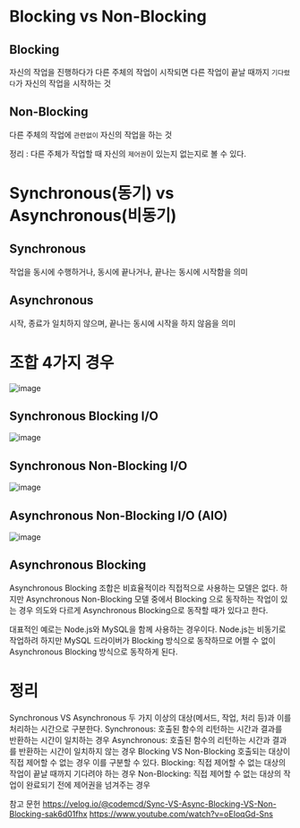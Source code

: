 # Blocking vs Non-Blocking
## Blocking 
자신의 작업을 진행하다가 다른 주체의 작업이 시작되면 다른 작업이 끝날 때까지 `기다렸다`가 자신의 작업을 시작하는 것

## Non-Blocking
다른 주체의 작업에 `관련없이` 자신의 작업을 하는 것


정리 : 다른 주체가 작업할 때 자신의 `제어권`이 있는지 없는지로 볼 수 있다.

# Synchronous(동기) vs Asynchronous(비동기)
## Synchronous
작업을 동시에 수행하거나, 동시에 끝나거나, 끝나는 동시에 시작함을 의미

## Asynchronous
시작, 종료가 일치하지 않으며, 끝나는 동시에 시작을 하지 않음을 의미

# 조합 4가지 경우

![image](https://user-images.githubusercontent.com/43171179/123688776-64ea5800-d88d-11eb-902b-5b2be43b3759.png)

## Synchronous Blocking I/O
![image](https://user-images.githubusercontent.com/43171179/123688334-d544a980-d88c-11eb-84a4-a5fe74bc5749.png)

## Synchronous Non-Blocking I/O
![image](https://user-images.githubusercontent.com/43171179/123688418-eb526a00-d88c-11eb-8c79-b1f2fe5ab98f.png)

## Asynchronous Non-Blocking I/O (AIO)
![image](https://user-images.githubusercontent.com/43171179/123688513-0cb35600-d88d-11eb-981a-ab0d0545affa.png)

## Asynchronous Blocking 
Asynchronous Blocking 조합은 비효율적이라 직접적으로 사용하는 모델은 없다. 하지만 Asynchronous Non-Blocking 모델 중에서 Blocking 으로 동작하는 작업이 있는 경우 의도와 다르게 Asynchronous Blocking으로 동작할 때가 있다고 한다.

대표적인 예로는 Node.js와 MySQL을 함께 사용하는 경우이다. Node.js는 비동기로 작업하려 하지만 MySQL 드라이버가 Blocking 방식으로 동작하므로 어쩔 수 없이 Asynchronous Blocking 방식으로 동작하게 된다.

# 정리
Synchronous VS Asynchronous
두 가지 이상의 대상(메서드, 작업, 처리 등)과 이를 처리하는 시간으로 구분한다.
Synchronous: 호출된 함수의 리턴하는 시간과 결과를 반환하는 시간이 일치하는 경우
Asynchronous: 호출된 함수의 리턴하는 시간과 결과를 반환하는 시간이 일치하지 않는 경우
Blocking VS Non-Blocking
호출되는 대상이 직접 제어할 수 없는 경우 이를 구분할 수 있다.
Blocking: 직접 제어할 수 없는 대상의 작업이 끝날 때까지 기다려야 하는 경우
Non-Blocking: 직접 제어할 수 없는 대상의 작업이 완료되기 전에 제어권을 넘겨주는 경우

참고 문헌 
https://velog.io/@codemcd/Sync-VS-Async-Blocking-VS-Non-Blocking-sak6d01fhx
https://www.youtube.com/watch?v=oEIoqGd-Sns